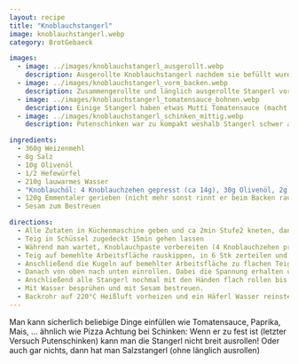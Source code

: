 ```yaml
---
layout: recipe
title: "Knoblauchstangerl"
image: knoblauchstangerl.webp
category: BrotGebaeck

images:
  - image: ../images/knoblauchstangerl_ausgerollt.webp
    description: Ausgerollte Knoblauchstangerl nachdem sie befüllt wurden (1x nur Knoblauch, 2x +Käse, 2x +Schinken, 1x +Mais). Knoblauch, Käse, Schinken, Mais war fast am Besten!
  - image: ../images/knoblauchstangerl_vorm_backen.webp
    description: Zusammengerollte und länglich ausgerollte Stangerl vor dem Backen
  - image: ../images/knoblauchstangerl_tomatensauce_bohnen.webp
    description: Einige Stangerl haben etwas Mutti Tomatensauce (macht super Pizzageschmack) und/oder schwarze Bohnen (passen sehr gut machen Stangerl aber trockener)
  - image: ../images/knoblauchstangerl_schinken_mittig.webp
    description: Putenschinken war zu kompakt weshalb Stangerl schwer auszurollen waren. Besser dünnen, leicht reißenden Schinken nehmen

ingredients:
  - 360g Weizenmehl
  - 8g Salz
  - 10g Olivenöl
  - 1/2 Hefewürfel
  - 210g lauwarmes Wasser
  - "Knoblauchöl: 4 Knoblauchzehen gepresst (ca 14g), 30g Olivenöl, 2g Salz"
  - 120g Emmentaler gerieben (nicht mehr sonst rinnt er beim Backen raus)
  - Sesam zum Bestreuen

directions:
  - Alle Zutaten in Küchenmaschine geben und ca 2min Stufe2 kneten, danach 5min Stufe3 kneten.
  - Teig in Schüssel zugedeckt 15min gehen lassen
  - Während man wartet, Knoblauchpaste vorbereiten (4 Knoblauchzehen pressen und mit Olivenöl und Salz vermischen) und Käse reiben
  - Teig auf bemehlte Arbeitsfläche rauskippen, in 6 Stk zerteilen und Kugeln formen (wie bei Semmeln etc) und 15min rasten lassen
  - Anschließend die Kugeln auf bemehlter Arbeitsfläche zu flachen Teigfladen ausrollen und zunächst das Knoblauchöl, dann den Käse darauf verteilen
  - Danach von oben nach unten einrollen. Dabei die Spannung erhalten und die Teigrolle beim rollen etwas zu den Rändern rausziehen (damit die Ränder wie Salzstangerl aussehen).
  - Anschließend alle Stangerl nochmal mit den Händen flach rollen bis sie so breit wie das Backblech sind.
  - Mit Wasser besprühen und mit Sesam bestreuen.
  - Backrohr auf 220°C Heißluft vorheizen und ein Häferl Wasser reinstellen. Wenn vorgeheizt, Stangerl nochmal besprühen und für 15-18min ins Backrohr geben
---
```


Man kann sicherlich beliebige Dinge einfüllen wie Tomatensauce, Paprika, Mais, ... ähnlich wie Pizza
Achtung bei Schinken: Wenn er zu fest ist (letzter Versuch Putenschinken) kann man die Stangerl nicht breit ausrollen!
Oder auch gar nichts, dann hat man Salzstangerl (ohne länglich ausrollen)
